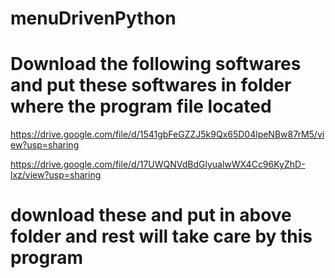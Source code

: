 # menuDrivenPython

# Download the following softwares and put these softwares in folder where the program file located

https://drive.google.com/file/d/1541gbFeGZZJ5k9Qx65D04lpeNBw87rM5/view?usp=sharing

https://drive.google.com/file/d/17UWQNVdBdGlyualwWX4Cc96KyZhD-lxz/view?usp=sharing

# download these and put in above folder and rest will take care by this program

